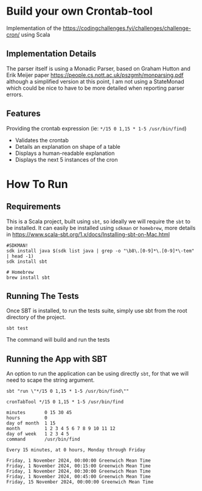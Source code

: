 # Build your own Crontab-tool

Implementation of the https://codingchallenges.fyi/challenges/challenge-cron/ using Scala


## Implementation Details
The parser itself is using a Monadic Parser, based on Graham Hutton and Erik Meijer paper 
https://people.cs.nott.ac.uk/pszgmh/monparsing.pdf although a simplified version at this point, 
I am not using a StateMonad which could be nice to have to be more detailed when reporting parser errors.

## Features
Providing the crontab expression (ie: `*/15 0 1,15 * 1-5 /usr/bin/find`)
- Validates the crontab
- Details an explanation on shape of a table
- Displays a human-readable explanation
- Displays the next 5 instances of the cron

# How To Run
## Requirements
This is a Scala project, built using `sbt`, so ideally we will require the `sbt` to be installed.
It can easily be installed using `sdkman` or `homebrew`, more details in https://www.scala-sbt.org/1.x/docs/Installing-sbt-on-Mac.html

```shell
#SDKMAN!
sdk install java $(sdk list java | grep -o "\b8\.[0-9]*\.[0-9]*\-tem" | head -1)
sdk install sbt

# Homebrew
brew install sbt
```

## Running The Tests
Once SBT is installed, to run the tests suite, simply use sbt from the root directory of the project.
```shell
sbt test
```
The command will build and run the tests

## Running the App with SBT
An option to run the application can be using directly `sbt`, for that we will need to scape the string argument.
```shell
sbt "run \"*/15 0 1,15 * 1-5 /usr/bin/find\""
```

```
cronTabTool */15 0 1,15 * 1-5 /usr/bin/find

minutes       0 15 30 45
hours         0
day of month  1 15
month         1 2 3 4 5 6 7 8 9 10 11 12
day of week   1 2 3 4 5
command       /usr/bin/find

Every 15 minutes, at 0 hours, Monday through Friday

Friday, 1 November 2024, 00:00:00 Greenwich Mean Time
Friday, 1 November 2024, 00:15:00 Greenwich Mean Time
Friday, 1 November 2024, 00:30:00 Greenwich Mean Time
Friday, 1 November 2024, 00:45:00 Greenwich Mean Time
Friday, 15 November 2024, 00:00:00 Greenwich Mean Time
```


